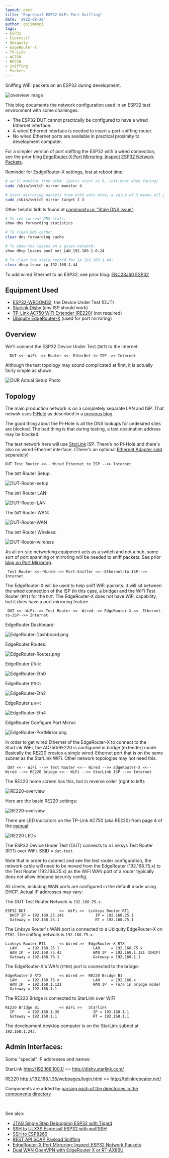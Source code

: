 ```yaml
---
layout: post
title: "Espressif ESP32 WiFi Port Sniffing"
date: '2022-08-28'
author: gojimmypi
tags:
- ESP32
- Espressif
- Ubiquity
- EdgeRouter-X
- TP-Link
- AC750
- RE220
- Sniffing
- Packets
---
```


Sniffing WiFi packets on an ESP32 during development.

![overview image](../images/ESP32-DUT/overview.png)

This blog documents the network configuration used in an ESP32 test environment with some challenges:

- The ESP32 DUT cannot practically be configured to have a wired Ethernet interface.
- A wired Ethernet interface is needed to insert a port-sniffing router.
- No wired Ethernet ports are available in practical proximity to development computer.

For a simpler version of port sniffing the ESP32 with a wired connection, see the prior blog
[EdgeRouter-X Port Mirroring: Inspect ESP32 Network Packets](https://gojimmypi.github.io/Edgerouter-Port-Monitor/).

Reminder for EsdgeRouter-X settings, lost at reboot time:

```bash
# we'll monitor from eth4. (ports start at 0, left-most when facing)
sudo /sbin/switch mirror monitor 4

# start mirroring packets from eth2 onto eth4; a value of 3 means all packets
sudo /sbin/switch mirror target 2 3
```

Other helpful tidbits found at [community.ui: "Stale DNS issue"](https://community.ui.com/questions/Stale-DNS-issue-with-several-USG-/805ebe02-e976-420a-801c-138d03a93d23):

```bash
# To see current DNS stats:
show dns forwarding statistics

# To clean DNS cache:
clear dns forwarding cache

# To show the leases on a given network:
show dhcp leases pool net_LAN_192.168.1.0-24

# To clear the stale record for ip 192.168.1.44:
clear dhcp lease ip 192.168.1.44
```

To add wired Ethernet to an ESP32, see prior blog: [ENC28J60 ESP32](https://gojimmypi.github.io/ENC28J60-ESP32/)

## Equipment Used

- [ESP32-WROOM32](https://www.amazon.com/gp/product/B01N0SB08Q/), the Device Under Test (DUT)
- [Starlink Dishy](https://www.starlink.com/) (any ISP should work)
- [TP-Link AC750 WiFi Extender (RE220)](https://www.amazon.com/gp/product/B07N1WW638/)  (not required)
- [Ubiquity EdgeRouter-X](https://smile.amazon.com/Ubiquiti-Networks-ER-X-Router/dp/B0144R449W/) (used for port mirroring)

## Overview

We'll connect the ESP32 Device Under Test (`DUT`) to the Internet:

```
  DUT <<--WiFi-->> Router <<--EtherNet-to-ISP-->> Internet
```

Although the test topology may sound complicated at first, it is actually fairly simple as shown:

![DUR Actual Setup Photo](../images/ESP32-DUT/DUT-Actual-Setup.png)



## Topology

The main production network is on a completely separate LAN and ISP. That netwok uses [PiHole](https://pi-hole.net/) 
as described in a [previous blog](https://gojimmypi.github.io/raspberry-pi-pi-hole-setup-notes/).

The good thing about the Pi-Hole is all the DNS lookups for undesired sites are blocked. 
The bad thing is that during testing, a test destination address may be blocked.

The test network here will use [StarLink](https://www.starlink.com/) ISP. There's no Pi-Hole and there's also no wired Ethernet interface. 
(There's an optional [Ethernet Adapter sold separately](https://shop.starlink.com/products/us-consumer-ethernet-adapter-gen2))

```
DUT Test Router <<-- Wired Ethernet to ISP -->> Internet
```

The `DUT` Router Setup:

![DUT-Router-setup](../images/ESP32-DUT/DUT-Router-setup.png)

The `DUT` Router LAN:

![DUT-Router-LAN](../images/ESP32-DUT/DUT-Router-LAN.png)

The `DUT` Router WAN:

![DUT-Router-WAN](../images/ESP32-DUT/DUT-Router-WAN.png)

The `DUT` Router Wireless:

![DUT-Router-wireless](../images/ESP32-DUT/DUT-Router-wireless.png)

As all on-site networking equipment acts as a switch and not a hub, some sort of port spanning or mirroring will be needed to sniff packets.
See prior [blog on Port Mirroring](https://gojimmypi.github.io/Edgerouter-Port-Monitor/).

```
 Test Router <<--Wired-->> Port-Sniffer <<--Ethernet-to-ISP-->> Internet
```

The EdgeRouter-X will be used to help sniff WiFi packets. It will sit between the wired connection of the ISP (in this case, a bridge) 
and the WiFi Test Router (`RT1`) for the `DUT`. The EdgeRouter-X does not have WiFi capability, but it does have a port mirroring feature.

```
 DUT <<--WiFi-->> Test Router <<--Wired-->> EdgeRouter-X <<--Ethernet-to-ISP-->> Internet
```

EdgeRouter Dashboard:

![EdgeRouter-Dashboard.png](../images/ESP32-DUT/EdgeRouter-Dashboard.png)

EdgeRouter Routes:

![EdgeRouter-Routes.png](../images/ESP32-DUT/EdgeRouter-Routes.png)

EdgeRouter `ETH0`:

![EdgeRouter-Eth0](../images/ESP32-DUT/EdgeRouter-Eth0.png)

EdgeRouter `ETH2`:

![EdgeRouter-Eth2](../images/ESP32-DUT/EdgeRouter-Eth2.png)

EdgeRouter `ETH4`:

![EdgeRouter-Eth4](../images/ESP32-DUT/EdgeRouter-Eth4.png)

EdgeRouter Configure Port Mirror:

![EdgeRouter-PortMirror.png](../images/ESP32-DUT/EdgeRouter-PortMirror.png)


In order to get wired Ethernet of the EdgeRouter-X to connect to the StarLink WiFi, the AC750/RE220 is configured in bridge (extender) mode. 
Basically the RE220 creates a single wired-Ethernet port that is on the same subnet as the StarLink WiFi. Other network 
topologies may not need this.

```
 DUT <<-- WiFi -->> Test Router <<-- Wired -->> EdgeRouter-X <<-- Wired -->> RE220 Bridge <<-- WiFi -->> StarLink ISP -->> Internet
```

The RE220 home screen has this, but in reverse order (right to left):

![RE220-overview](../images/ESP32-DUT/RE220-overview.png)

Here are the basic RE220 settings:

![RE220-overview](../images/ESP32-DUT/RE220-settings.png)

There are LED indicators on the TP-Link AC750 (aka RE220) from page 4 of the [manual](../docs/AC750-RE220.pdf):

![RE220 LEDs](../images/ESP32-DUT/RE220-Indicator-LED.png)


The ESP32 Device Under Test (DUT) connects to a Linksys Test Router (RT1) over WiFi. SSID = `dut-test`.

Note that in order to connect and see the test router configuration, 
the network cable will need to be moved from the EdgeRouter (192.168.75.x)
to the Test Router (192.168.25.x) as the WiFi WAN port of a router typically does not allow inbound security config.

All clients, including WAN ports are configured in the default mode using DHCP. Actual IP addresses may vary:

The DUT Test Router Network is `192.168.25.x`.

```
ESP32 DUT               <<  WiFi >>  Linksys Router RT1
  DHCP IP = 192.168.25.141              IP = 192.168.25.1
  Gateway = 192.168.25.1                RT = 192.168.75.1
```

The Linksys Router's WAN port is connected to a Ubiquity EdgeRouter-X on `ETH2`. The sniffing network is `192.168.75.x`.

```
Linksys Router RT1      << Wired >>  EdgeRouter-X RTX
  LAN     = 192.168.25.1               LAN     = 192.168.75.x
  WAN IP  = 192.168.75.43              WAN IP  = 192.168.1.121 (DHCP)
  Gateway = 192.168.75.1               Gateway = 192.168.1.1
```

The EdgeRouter-X's WAN (`ETH0`) port is connected to the bridge:

```
EdgeRouter-X RTX        << Wired >>  RE220 Bridge B1
  LAN     = 192.168.75.x               LAN     = 192.168.x
  WAN IP  = 192.168.1.121              WAN IP  = (n/a in bridge mode)
  Gateway = 192.168.1.1
```

The RE220 Bridge is connected to StarLink over WiFi

```
RE220 Bridge B1         << WiFi >>   Starlink
  IP      = 192.168.1.35               IP = 192.168.1.1
  Gateway = 192.168.1.1                RT = 192.168.1.1
```

The development desktop computer is on the StarLink subnet at `192.168.1.243`.

## Admin Interfaces:

Some "special" IP addresses and names:


StarLink http://192.168.100.1/  == http://dishy.starlink.com/

RE220 http://192.168.1.35/webpages/login.html == http://tplinkrepeater.net/

Components are added by [parsing each of the directories in the components directory](https://github.com/espressif/esp-idf/blob/5c1044d84d625219eafa18c24758d9f0e4006b2c/tools/cmake/build.cmake#L198)


<br />

See also:

- [JTAG Single Step Debugging ESP32 with Tigard](https://gojimmypi.github.io/Tigard-JTAG-SingleStep-Debugging-ESP32/)
- [SSH to ULX3S Espressif ESP32 with wolfSSH](https://gojimmypi.github.io/SSH-to-ULX3S-ESP32/)
- [SSH to ESP8266](https://gojimmypi.github.io/SSH-to-ESP8266/)
- [REST API SOAP Payload Sniffing](https://gojimmypi.github.io/rest-api-soap-payload-sniffing/)
- [EdgeRouter-X Port Mirroring: Inspect ESP32 Network Packets](https://gojimmypi.github.io/Edgerouter-Port-Monitor/)
- [Dual WAN OpenVPN with EdgeRouter X or RT-AX86U](https://gojimmypi.github.io/dual-wan-openvpn-with-edgerouter-x-or/) 
